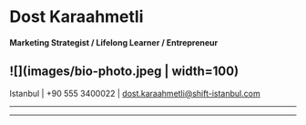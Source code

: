 # Dost Karaahmetli

#### Marketing Strategist / Lifelong Learner / Entrepreneur
![](images/bio-photo.jpeg | width=100)
-----------------------------------------------------------------------

Istanbul | +90 555 3400022 | dost.karaahmetli@shift-istanbul.com


-------------------------------------------------------------------------
-------------------------------------------------------------------------
